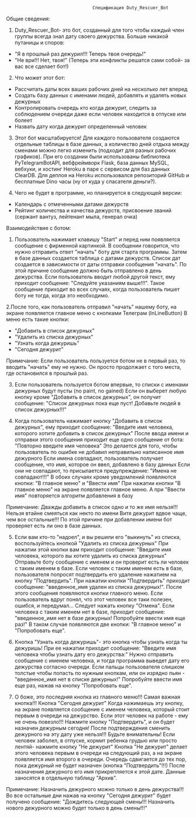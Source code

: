                                      Спецификация Duty_Rescuer_Bot

 
 
 Общие сведения:

1. Duty_Rescuer_Bot- это бот, созданный для того чтобы каждый член группы всегда знал дату своего дежурства. Больше никакой путаницы и споров:
- "Я в прошлый раз дежурил!!! Теперь твоя очередь!"
- "Не ври!!! Нет, твоя!"
(Теперь эти конфликты решатся сами собой- за вас все сделает бот!)


2. Что может этот бот:
- Рассчитать даты всех ваших рабочих дней на несколько лет вперед
- Создать базу данных с именами людей, добавлять и удалять новых дежурных
- Контролировать очередь кто когда дежурит, следить за соблюдением очереди даже если человек находится в отпуске или болеет 
- Назвать дату когда дежурит определенный человек
 
 
 3. Этот бот масштабируется! Для каждого пользователя создаются отдельные таблицы в базе данных,
 а количество дней отдыха между сменами можно легко изменить (подходит для разных рабочих графиков). 
 При его создании были использованы библиотека PyTelegramBotAPI, вебфреймворк Flask, база данных MySQL, вебхуки,
 и хостинг Heroku в паре с сервисом для баз данных ClearDB.
 Для деплоя на Heroku использовался репозиторий GitHub и бесплатные Dino часы (ну от куда у спасателя деньги?).
 
 
 4. Чего не будет в программе, но планируется в следующей версии:
 - Календарь с отмеченными датами дежурств
 - Рейтинг количества и качества дежурств, присвоение званий (сержант вантуз, лейтенант мыла, генерал очка)
 
 
Взаимодействие с ботом:

1. Пользователь нажимает клавишу "Start" и перед ним появляется сообщение с фирменной картинкой. 
В сообщении говорится, что нужно отправить ответ "начать" боту для старта программы.
Затем в базе данных создается таблица с датами дежурств.
Список дат создается в зависимости от даты отправки сообщения "начать". По этой причине сообщение должно быть отправлено в день дежурства.
Если пользователь вводит любой другой текст, ему приходит сообщение: "Следуйте указаниям выше!!!". 
Такое сообщение приходит во всех случаях, когда пользователь пишет боту не тогда, когда это необходимо.

2.После того, как пользователь отправил "начать" нашему боту, на экране появляется главное меню с кнопками Телеграм (InLineButton)
В меню есть такие кнопки: 
- "Добавить в список дежурных"
- "Удалить из списка дежурных"
- "Узнать когда дежуришь"
- "Сегодня дежурит"

Примечание: Если пользователь пользуется ботом не в первый раз, то вводить "начать" ему не нужно. 
Он просто продолжает с того места, где остановился в прошлый раз. 

3. Если пользователь пользуется ботом впервые, то списки с именами дежурных будут пусты (no paint, no gained)
Если он выберет любую кнопку кроме "Добавить в список дежурных", он получит сообщение:
"Список дежурных пока еще пуст! Добавьте людей в список дежурных!!!"

4. Когда пользователь нажимает кнопку "Добавить в список дежурных", ему приходит сообщение:
"Введите имя человека, которого хотите добавить в список дежурных"
После ввода имени и отправки этого сообщения приходит еще одно сообщение от бота:
"Повторно введите имя человека"
Это делается для того, чтобы пользователь по ошибке не добавил неправильно написанное имя дежурного
Если имена совпадают, пользователь получает сообщение, что имя, которое он ввел, добавлено в базу данных
Если они не совпадают, то присылается предупреждение: "Имена не совпадают!!!"
В обоих случаях кроме уведомлений появляются кнопки: "В главное меню" и "Ввести имя"
При нажатии кнопки "В главное меню" на экране появляется главное меню. А при "Ввести имя" повторяется алгоритм  добавления в базу

Примечание: Дважды добавить в список одно и то же имя нельзя!!! 
Нельзя втайне смеяться как некто по имени Витя дежурит вдвое чаще, чем все остальные!!! 
По этой причине при добавлении имени бот проверяет есть ли оно в базе данных.

5. Если вам кто-то "надоел", и вы решили его "выкинуть" из списка, воспользуйтесь кнопкой "Удалить из списка дежурных"
При нажатии этой кнопки вам приходит сообщение: "Введите имя человека, которого вы хотите удалить из списка дежурных"
Отправьте боту сообщение с именем и он проверит есть ли человек с таким именем в базе.
Если человек с таким именем есть в базе, пользователя попросят подтвердить его удаление нажатием на кнопку "Подтвердить".
При нажатии кнопки "Подтвердить" приходит сообщение: "введенное_имя удален из списка дежурных!".
После этого сообщения появляются кнопки главного меню.
Если пользователь вдруг понял, что этот человек все таки полезен, ошибся, и передумал... Следует нажать кнопку "Отмена".
Если человека с таким именем нет в базе, приходит сообщение: "введенное_имя нет в базе дежурных! Попробуйте ввести имя еще раз!"
В таком случае появляются две кнопки: "В главное меню" и "Попробовать еще".

6. Кнопка "Узнать когда дежуришь"- это кнопка чтобы узнать когда ты дежуришь!
При ее нажатии приходит сообщение: "Введите имя человека чтобы узнать дату его дежурства:"
Нужно отправить сообщение с именем человека, и тогда программа выведет дату его дежурства согласно очереди.
Если пальцы пользователя слишком толстые чтобы попасть по нужным кнопкам, или он изрядно пьян - "введенное_имя нет в списке дежурных!"
Попробуйте ввести имя еще раз, нажав на кнопку "Попробовать еще".

7. О боже, это последняя кнопка из главного меню!!! Самая важная кнопка!!! Кнопка "Сегодня дежурит"
Когда нажимаешь эту кнопку, на экране появляется сообщение с именем человека, который стоит первым в очереди на дежурство.
Если этот человек на работе - ему не очень повезло!!! Нажмите кнопку "Подтвердить", и он будет назначен дежурным сегодня!
После подтверждения сменить дежурного на эту дату уже нельзя!!! Будьте внимательны!
Если человек заболел, в отпуске, кормит ребенка грудью или просто лентяй- нажмите кнопку "Не дежурит"
Кнопка "Не дежурит" делает этого человека первым в очереди на следующий раз, а на экране появляется имя второго в очереди. 
Очередь сдвигается до тех пор, пока дежурный не будет назначен (кнопка "Подтвердить"!!!)
После назначения дежурного его имя прикрепляется к этой дате. Данные заносятся в отдельную таблицу "Архив".

Примечание: Назначить дежурного можно только в день дежурства!!!
Во все остальные дни нажав на кнопку "Сегодня дежурит" будет получено сообщение:
"Дождитесь следующей смены!!! Назначить нового дежурного можно будет только в день смены!!!"



 
